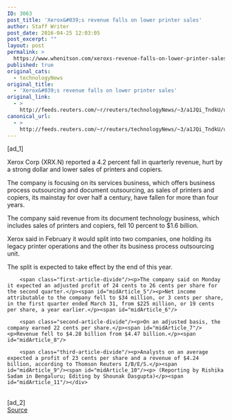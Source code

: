 ```yaml
---
ID: 3063
post_title: 'Xerox&#039;s revenue falls on lower printer sales'
author: Staff Writer
post_date: 2016-04-25 12:03:05
post_excerpt: ""
layout: post
permalink: >
  https://www.whenitson.com/xeroxs-revenue-falls-on-lower-printer-sales/
published: true
original_cats:
  - technologyNews
original_title:
  - 'Xerox&#039;s revenue falls on lower printer sales'
original_link:
  - >
    http://feeds.reuters.com/~r/reuters/technologyNews/~3/a1JQi_TndkU/us-xerox-results-idUSKCN0XM13K
canonical_url:
  - >
    http://feeds.reuters.com/~r/reuters/technologyNews/~3/a1JQi_TndkU/us-xerox-results-idUSKCN0XM13K
---
```

 [ad_1]
<br><div id="articleText">
<span id="midArticle_start"/>

<span class="focusParagraph" readability="4"><p><span class="articleLocatio&lt;/span&gt;n">Xerox Corp (<span id="symbol_XRX.N_0">XRX.N</span>) reported a 4.2 percent fall in quarterly revenue, hurt by a strong dollar and lower sales of printers and copiers.</span></p></span><span id="midArticle_0"/><p>The company is focusing on its services business, which offers business process outsourcing and document outsourcing, as sales of printers and copiers, its mainstay for over half a century, have fallen for more than four years.</p><span id="midArticle_1"/><p>The company said revenue from its document technology business, which includes sales of printers and copiers, fell 10 percent to $1.6 billion.</p><span id="midArticle_2"/><p>Xerox said in February it would split into two companies, one holding its legacy printer operations and the other its business process outsourcing unit.</p><span id="midArticle_3"/><p>The split is expected to take effect by the end of this year.</p><span id="midArticle_4"/>
        
        <span class="first-article-divide"/><p>The company said on Monday it expected an adjusted profit of 24 cents to 26 cents per share for the second quarter.</p><span id="midArticle_5"/><p>Net income attributable to the company fell to $34 million, or 3 cents per share, in the first quarter ended March 31, from $225 million, or 19 cents per share, a year earlier.</p><span id="midArticle_6"/>
        
        <span class="second-article-divide"/><p>On an adjusted basis, the company earned 22 cents per share.</p><span id="midArticle_7"/><p>Revenue fell to $4.28 billion from $4.47 billion.</p><span id="midArticle_8"/>
        
        <span class="third-article-divide"/><p>Analysts on an average expected a profit of 23 cents per share and a revenue of $4.24 billion, according to Thomson Reuters I/B/E/S.</p><span id="midArticle_9"/><span id="midArticle_10"/><p> (Reporting by Rishika Sadam in Bengaluru; Editing by Shounak Dasgupta)</p><span id="midArticle_11"/></div>
<br>[ad_2]
<br><a href="http://feeds.reuters.com/~r/reuters/technologyNews/~3/a1JQi_TndkU/us-xerox-results-idUSKCN0XM13K">Source </a>